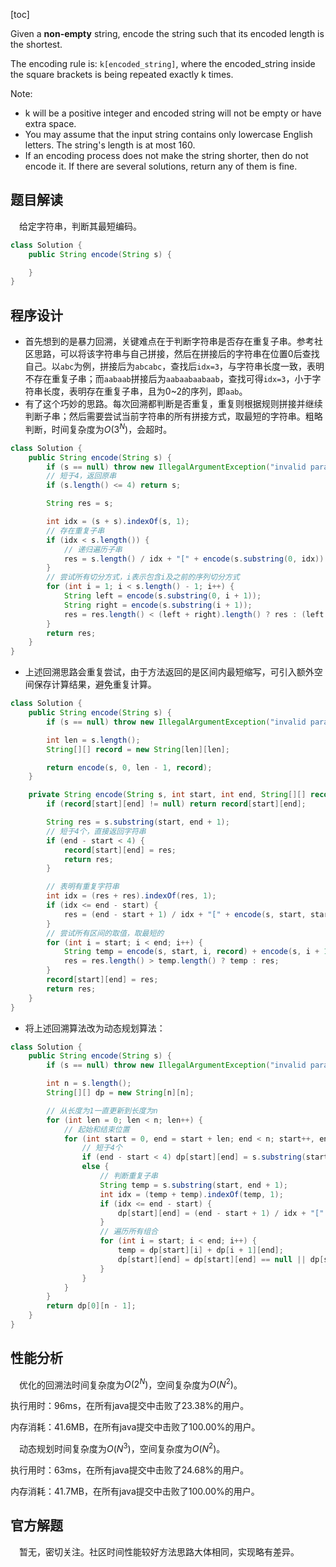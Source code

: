[toc]

Given a **non-empty** string, encode the string such that its encoded length is the shortest.

The encoding rule is: `k[encoded_string]`, where the encoded_string inside the square brackets is being repeated exactly k times.

Note:

* k will be a positive integer and encoded string will not be empty or have extra space.
* You may assume that the input string contains only lowercase English letters. The string's length is at most 160.
* If an encoding process does not make the string shorter, then do not encode it. If there are several solutions, return any of them is fine.



## 题目解读

&emsp;给定字符串，判断其最短编码。

```java
class Solution {
    public String encode(String s) {

    }
}
```

## 程序设计

* 首先想到的是暴力回溯，关键难点在于判断字符串是否存在重复子串。参考社区思路，可以将该字符串与自己拼接，然后在拼接后的字符串在位置0后查找自己。以`abc`为例，拼接后为`abcabc`，查找后`idx=3`，与字符串长度一致，表明不存在重复子串；而`aabaab`拼接后为`aabaabaabaab`，查找可得`idx=3`，小于字符串长度，表明存在重复子串，且为0~2的序列，即`aab`。
* 有了这个巧妙的思路。每次回溯都判断是否重复，重复则根据规则拼接并继续判断子串；然后需要尝试当前字符串的所有拼接方式，取最短的字符串。粗略判断，时间复杂度为$O(3^N)$，会超时。

```java
class Solution {
    public String encode(String s) {
        if (s == null) throw new IllegalArgumentException("invalid param");
        // 短于4，返回原串
        if (s.length() <= 4) return s;

        String res = s;

        int idx = (s + s).indexOf(s, 1);
        // 存在重复子串
        if (idx < s.length()) {
            // 递归遍历子串
            res = s.length() / idx + "[" + encode(s.substring(0, idx)) + "]";
        }
        // 尝试所有切分方式，i表示包含i及之前的序列切分方式
        for (int i = 1; i < s.length() - 1; i++) {
            String left = encode(s.substring(0, i + 1));
            String right = encode(s.substring(i + 1));
            res = res.length() < (left + right).length() ? res : (left + right);
        }
        return res;
    }
}
```

* 上述回溯思路会重复尝试，由于方法返回的是区间内最短缩写，可引入额外空间保存计算结果，避免重复计算。

```java
class Solution {
    public String encode(String s) {
        if (s == null) throw new IllegalArgumentException("invalid param");

        int len = s.length();
        String[][] record = new String[len][len];

        return encode(s, 0, len - 1, record);
    }

    private String encode(String s, int start, int end, String[][] record) {
        if (record[start][end] != null) return record[start][end];

        String res = s.substring(start, end + 1);
        // 短于4个，直接返回字符串
        if (end - start < 4) {
            record[start][end] = res;
            return res;
        }

        // 表明有重复字符串
        int idx = (res + res).indexOf(res, 1);
        if (idx <= end - start) {
            res = (end - start + 1) / idx + "[" + encode(s, start, start + idx - 1, record) + "]";
        }
        // 尝试所有区间的取值，取最短的
        for (int i = start; i < end; i++) {
            String temp = encode(s, start, i, record) + encode(s, i + 1, end, record);
            res = res.length() > temp.length() ? temp : res;
        }
        record[start][end] = res;
        return res;
    }
}
```

* 将上述回溯算法改为动态规划算法：

```java
class Solution {
    public String encode(String s) {
        if (s == null) throw new IllegalArgumentException("invalid param");

        int n = s.length();
        String[][] dp = new String[n][n];

        // 从长度为1一直更新到长度为n
        for (int len = 0; len < n; len++) {
            // 起始和结束位置
            for (int start = 0, end = start + len; end < n; start++, end++) {
                // 短于4个
                if (end - start < 4) dp[start][end] = s.substring(start, end + 1);
                else {
                    // 判断重复子串
                    String temp = s.substring(start, end + 1);
                    int idx = (temp + temp).indexOf(temp, 1);
                    if (idx <= end - start) {
                        dp[start][end] = (end - start + 1) / idx + "[" + dp[start][start + idx - 1] + "]";
                    }
                    // 遍历所有组合
                    for (int i = start; i < end; i++) {
                        temp = dp[start][i] + dp[i + 1][end];
                        dp[start][end] = dp[start][end] == null || dp[start][end].length() > temp.length() ? temp : dp[start][end];
                    }
                }
            }
        }
        return dp[0][n - 1];
    }
}
```

## 性能分析

&emsp;优化的回溯法时间复杂度为$O(2^N)$，空间复杂度为$O(N^2)$。

执行用时：96ms，在所有java提交中击败了23.38%的用户。

内存消耗：41.6MB，在所有java提交中击败了100.00%的用户。

&emsp;动态规划时间复杂度为$O(N^3)$，空间复杂度为$O(N^2)$。

执行用时：63ms，在所有java提交中击败了24.68%的用户。

内存消耗：41.7MB，在所有java提交中击败了100.00%的用户。

## 官方解题

&emsp;暂无，密切关注。社区时间性能较好方法思路大体相同，实现略有差异。